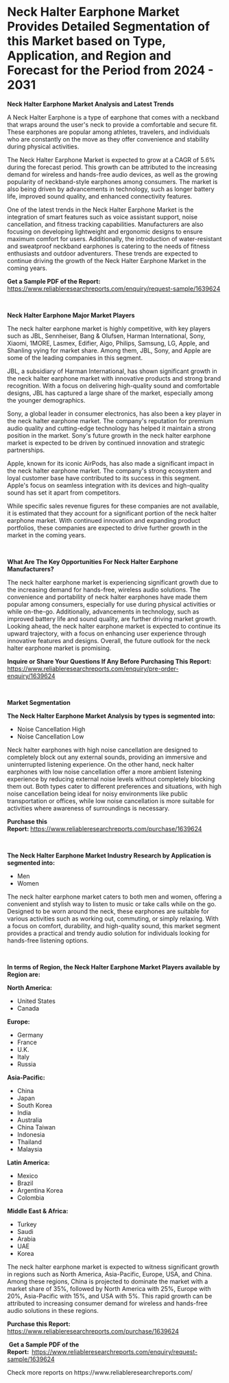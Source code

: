 <p><h1>Neck Halter Earphone Market Provides Detailed Segmentation of this Market based on Type, Application, and Region and Forecast for the Period from 2024 - 2031</h1></p><p><strong>Neck Halter Earphone Market Analysis and Latest Trends</strong></p>
<p><p>A Neck Halter Earphone is a type of earphone that comes with a neckband that wraps around the user's neck to provide a comfortable and secure fit. These earphones are popular among athletes, travelers, and individuals who are constantly on the move as they offer convenience and stability during physical activities.</p><p>The Neck Halter Earphone Market is expected to grow at a CAGR of 5.6% during the forecast period. This growth can be attributed to the increasing demand for wireless and hands-free audio devices, as well as the growing popularity of neckband-style earphones among consumers. The market is also being driven by advancements in technology, such as longer battery life, improved sound quality, and enhanced connectivity features.</p><p>One of the latest trends in the Neck Halter Earphone Market is the integration of smart features such as voice assistant support, noise cancellation, and fitness tracking capabilities. Manufacturers are also focusing on developing lightweight and ergonomic designs to ensure maximum comfort for users. Additionally, the introduction of water-resistant and sweatproof neckband earphones is catering to the needs of fitness enthusiasts and outdoor adventurers. These trends are expected to continue driving the growth of the Neck Halter Earphone Market in the coming years.</p></p>
<p><strong>Get a Sample PDF of the Report:&nbsp;</strong> <a href="https://www.reliableresearchreports.com/enquiry/request-sample/1639624">https://www.reliableresearchreports.com/enquiry/request-sample/1639624</a></p>
<p>&nbsp;</p>
<p><strong>Neck Halter Earphone Major Market Players</strong></p>
<p><p>The neck halter earphone market is highly competitive, with key players such as JBL, Sennheiser, Bang & Olufsen, Harman International, Sony, Xiaomi, 1MORE, Lasmex, Edifier, Aigo, Philips, Samsung, LG, Apple, and Shanling vying for market share. Among them, JBL, Sony, and Apple are some of the leading companies in this segment.</p><p>JBL, a subsidiary of Harman International, has shown significant growth in the neck halter earphone market with innovative products and strong brand recognition. With a focus on delivering high-quality sound and comfortable designs, JBL has captured a large share of the market, especially among the younger demographics.</p><p>Sony, a global leader in consumer electronics, has also been a key player in the neck halter earphone market. The company's reputation for premium audio quality and cutting-edge technology has helped it maintain a strong position in the market. Sony's future growth in the neck halter earphone market is expected to be driven by continued innovation and strategic partnerships.</p><p>Apple, known for its iconic AirPods, has also made a significant impact in the neck halter earphone market. The company's strong ecosystem and loyal customer base have contributed to its success in this segment. Apple's focus on seamless integration with its devices and high-quality sound has set it apart from competitors.</p><p>While specific sales revenue figures for these companies are not available, it is estimated that they account for a significant portion of the neck halter earphone market. With continued innovation and expanding product portfolios, these companies are expected to drive further growth in the market in the coming years.</p></p>
<p>&nbsp;</p>
<p><strong>What Are The Key Opportunities For Neck Halter Earphone Manufacturers?</strong></p>
<p><p>The neck halter earphone market is experiencing significant growth due to the increasing demand for hands-free, wireless audio solutions. The convenience and portability of neck halter earphones have made them popular among consumers, especially for use during physical activities or while on-the-go. Additionally, advancements in technology, such as improved battery life and sound quality, are further driving market growth. Looking ahead, the neck halter earphone market is expected to continue its upward trajectory, with a focus on enhancing user experience through innovative features and designs. Overall, the future outlook for the neck halter earphone market is promising.</p></p>
<p><strong>Inquire or Share Your Questions If Any Before Purchasing This Report:</strong> <a href="https://www.reliableresearchreports.com/enquiry/pre-order-enquiry/1639624">https://www.reliableresearchreports.com/enquiry/pre-order-enquiry/1639624</a></p>
<p>&nbsp;</p>
<p><strong>Market Segmentation</strong></p>
<p><strong>The Neck Halter Earphone Market Analysis by types is segmented into:</strong></p>
<p><ul><li>Noise Cancellation High</li><li>Noise Cancellation Low</li></ul></p>
<p><p>Neck halter earphones with high noise cancellation are designed to completely block out any external sounds, providing an immersive and uninterrupted listening experience. On the other hand, neck halter earphones with low noise cancellation offer a more ambient listening experience by reducing external noise levels without completely blocking them out. Both types cater to different preferences and situations, with high noise cancellation being ideal for noisy environments like public transportation or offices, while low noise cancellation is more suitable for activities where awareness of surroundings is necessary.</p></p>
<p><strong>Purchase this Report:&nbsp;</strong><a href="https://www.reliableresearchreports.com/purchase/1639624">https://www.reliableresearchreports.com/purchase/1639624</a></p>
<p>&nbsp;</p>
<p><strong>The Neck Halter Earphone Market Industry Research by Application is segmented into:</strong></p>
<p><ul><li>Men</li><li>Women</li></ul></p>
<p><p>The neck halter earphone market caters to both men and women, offering a convenient and stylish way to listen to music or take calls while on the go. Designed to be worn around the neck, these earphones are suitable for various activities such as working out, commuting, or simply relaxing. With a focus on comfort, durability, and high-quality sound, this market segment provides a practical and trendy audio solution for individuals looking for hands-free listening options.</p></p>
<p>&nbsp;</p>
<p><strong>In terms of Region, the Neck Halter Earphone Market Players available by Region are:</strong></p>
<p>
    <p> <strong> North America: </strong>
        <ul>
            <li>United States</li>
            <li>Canada</li>
        </ul>
        </p> 
    <p> <strong> Europe: </strong>
        <ul>
            <li>Germany</li>
            <li>France</li>
            <li>U.K.</li>
            <li>Italy</li>
            <li>Russia</li>
        </ul>
        </p> 
    <p> <strong> Asia-Pacific: </strong>
        <ul>
            <li>China</li>
            <li>Japan</li>
            <li>South Korea</li>
            <li>India</li>
            <li>Australia</li>
            <li>China Taiwan</li>
            <li>Indonesia</li>
            <li>Thailand</li>
            <li>Malaysia</li>
        </ul>
        </p> 
    <p> <strong> Latin America: </strong>
        <ul>
            <li>Mexico</li>
            <li>Brazil</li>
            <li>Argentina Korea</li>
            <li>Colombia</li>
        </ul>
        </p> 
    <p> <strong> Middle East & Africa: </strong>
        <ul>
            <li>Turkey</li>
            <li>Saudi</li>
            <li>Arabia</li>
            <li>UAE</li>
            <li>Korea</li>
        </ul>
    </p>
    </p>
<p><p>The neck halter earphone market is expected to witness significant growth in regions such as North America, Asia-Pacific, Europe, USA, and China. Among these regions, China is projected to dominate the market with a market share of 35%, followed by North America with 25%, Europe with 20%, Asia-Pacific with 15%, and USA with 5%. This rapid growth can be attributed to increasing consumer demand for wireless and hands-free audio solutions in these regions.</p></p>
<p><strong>Purchase this Report: </strong><a href="https://www.reliableresearchreports.com/purchase/1639624">https://www.reliableresearchreports.com/purchase/1639624</a></p>
<p>&nbsp;<strong>Get a Sample PDF of the Report:&nbsp;&nbsp;</strong><a href="https://www.reliableresearchreports.com/enquiry/request-sample/1639624">https://www.reliableresearchreports.com/enquiry/request-sample/1639624</a></p>
<p><strong></strong></p>
<p>Check more reports on https://www.reliableresearchreports.com/</p>